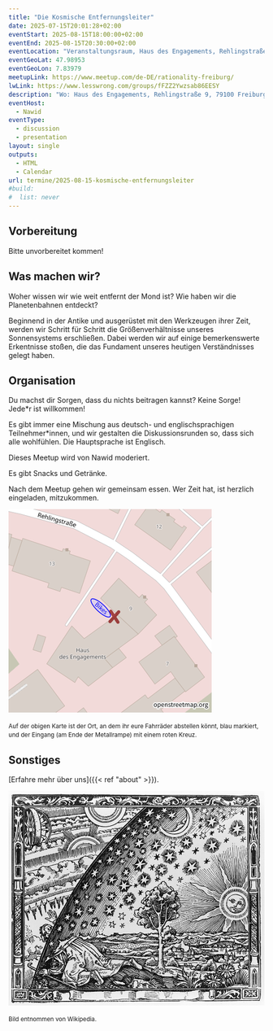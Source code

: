 ```yaml
---
title: "Die Kosmische Entfernungsleiter"
date: 2025-07-15T20:01:28+02:00
eventStart: 2025-08-15T18:00:00+02:00
eventEnd: 2025-08-15T20:30:00+02:00
eventLocation: "Veranstaltungsraum, Haus des Engagements, Rehlingstraße 9, 79100 Freiburg"
eventGeoLat: 47.98953
eventGeoLon: 7.83979
meetupLink: https://www.meetup.com/de-DE/rationality-freiburg/
lwLink: https://www.lesswrong.com/groups/fFZZ2Ywzsab86EESY
description: "Wo: Haus des Engagements, Rehlingstraße 9, 79100 Freiburg. Wann: Freitag, 15. August um 18:00 Uhr MESZ."
eventHost:
  - Nawid
eventType:
  - discussion
  - presentation
layout: single
outputs:
  - HTML
  - Calendar
url: termine/2025-08-15-kosmische-entfernungsleiter
#build:
#  list: never
---
```


## Vorbereitung

Bitte unvorbereitet kommen!


## Was machen wir?

Woher wissen wir wie weit entfernt der Mond ist? Wie haben wir die Planetenbahnen entdeckt? 

Beginnend in der Antike und ausgerüstet mit den Werkzeugen ihrer Zeit, werden wir Schritt für Schritt die 
Größenverhältnisse unseres Sonnensystems erschließen. Dabei werden wir auf einige bemerkenswerte Erkentnisse stoßen, 
die das Fundament unseres heutigen Verständnisses gelegt haben.


## Organisation

Du machst dir Sorgen, dass du nichts beitragen kannst? Keine Sorge! Jede*r ist willkommen!

Es gibt immer eine Mischung aus deutsch- und englischsprachigen Teilnehmer*innen, und wir gestalten die Diskussionsrunden so, dass sich alle wohlfühlen. Die Hauptsprache ist Englisch.

Dieses Meetup wird von Nawid moderiert.

Es gibt Snacks und Getränke.

Nach dem Meetup gehen wir gemeinsam essen. Wer Zeit hat, ist herzlich eingeladen, mitzukommen.

![Ort (Veranstaltungsraum, Haus des Engagements)](/images/hde-new-building-2.png)

<small>Auf der obigen Karte ist der Ort, an dem ihr eure Fahrräder abstellen könnt, blau markiert, und der Eingang (am Ende der Metallrampe) mit einem roten Kreuz.</small>


## Sonstiges

[Erfahre mehr über uns]({{< ref "about" >}}).

![Flammarions Holzstich, Paris 1888](cover.jpg "Flammarions Holzstich, Paris 1888")

<small>Bild entnommen von Wikipedia.</small>
